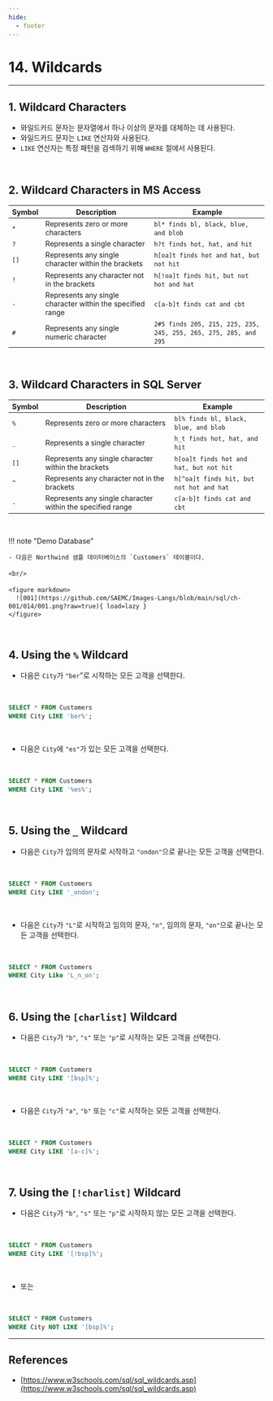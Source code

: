 ```yaml
---
hide:
  - footer
---
```


# 14. Wildcards

---

## 1. Wildcard Characters

- 와일드카드 문자는 문자열에서 하나 이상의 문자를 대체하는 데 사용된다.
- 와일드카드 문자는 `LIKE` 연산자와 사용된다.
- `LIKE` 연산자는 특정 패턴을 검색하기 위해 `WHERE` 절에서 사용된다.

<br/>

## 2. Wildcard Characters in MS Access

| Symbol | Description                                                | Example                                                          |
| ------ | ---------------------------------------------------------- | ---------------------------------------------------------------- |
| `*`    | Represents zero or more characters                         | `bl* finds bl, black, blue, and blob`                            |
| `?`    | Represents a single character                              | `h?t finds hot, hat, and hit`                                    |
| `[]`   | Represents any single character within the brackets        | `h[oa]t finds hot and hat, but not hit`                          |
| `!`    | Represents any character not in the brackets               | `h[!oa]t finds hit, but not hot and hat`                         |
| `-`    | Represents any single character within the specified range | `c[a-b]t finds cat and cbt`                                      |
| `#`    | Represents any single numeric character                    | `2#5 finds 205, 215, 225, 235, 245, 255, 265, 275, 285, and 295` |

<br/>

## 3. Wildcard Characters in SQL Server

| Symbol | Description                                                | Example                                  |
| ------ | ---------------------------------------------------------- | ---------------------------------------- |
| `%`    | Represents zero or more characters                         | `bl% finds bl, black, blue, and blob`    |
| `_`    | Represents a single character                              | `h_t finds hot, hat, and hit`            |
| `[]`   | Represents any single character within the brackets        | `h[oa]t finds hot and hat, but not hit`  |
| `^`    | Represents any character not in the brackets               | `h[^oa]t finds hit, but not hot and hat` |
| `-`    | Represents any single character within the specified range | `c[a-b]t finds cat and cbt`              |

<br/>

!!! note "Demo Database"

    - 다음은 Northwind 샘플 데이터베이스의 `Customers` 테이블이다.

    <br/>

    <figure markdown>
      ![001](https://github.com/SAEMC/Images-Langs/blob/main/sql/ch-001/014/001.png?raw=true){ load=lazy }
    </figure>

<br/>

## 4. Using the `%` Wildcard

- 다음은 `City`가 `"ber`"로 시작하는 모든 고객을 선택한다.

<br/>

```sql
SELECT * FROM Customers
WHERE City LIKE 'ber%';
```

<br/>

- 다음은 `City`에 `"es"`가 있는 모든 고객을 선택한다.

<br/>

```sql
SELECT * FROM Customers
WHERE City LIKE '%es%';
```

<br/>

## 5. Using the `_` Wildcard

- 다음은 `City`가 임의의 문자로 시작하고 `"ondon"`으로 끝나는 모든 고객을 선택한다.

<br/>

```sql
SELECT * FROM Customers
WHERE City LIKE '_ondon';
```

<br/>

- 다음은 `City`가 `"L"`로 시작하고 임의의 문자, `"n"`, 임의의 문자, `"on"`으로 끝나는 모든 고객을 선택한다.

<br/>

```sql
SELECT * FROM Customers
WHERE City Like 'L_n_on';
```

<br/>

## 6. Using the `[charlist]` Wildcard

- 다음은 `City`가 `"b"`, `"s"` 또는 `"p"`로 시작하는 모든 고객을 선택한다.

<br/>

```sql
SELECT * FROM Customers
WHERE City LIKE '[bsp]%';
```

<br/>

- 다음은 `City`가 `"a"`, `"b"` 또는 `"c"`로 시작하는 모든 고객을 선택한다.

<br/>

```sql
SELECT * FROM Customers
WHERE City LIKE '[a-c]%';
```

<br/>

## 7. Using the `[!charlist]` Wildcard

- 다음은 `City`가 `"b"`, `"s"` 또는 `"p"`로 시작하지 않는 모든 고객을 선택한다.

<br/>

```sql
SELECT * FROM Customers
WHERE City LIKE '[!bsp]%';
```

<br/>

- 또는

<br/>

```sql
SELECT * FROM Customers
WHERE City NOT LIKE '[bsp]%';
```

---

## References

- [https://www.w3schools.com/sql/sql_wildcards.asp](https://www.w3schools.com/sql/sql_wildcards.asp)
